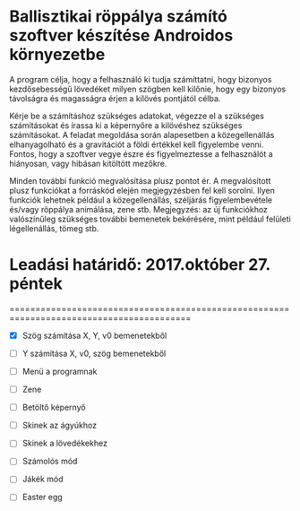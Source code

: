 # Ballisztikai röppálya számító szoftver készítése Androidos környezetbe

A program célja, hogy a felhasználó ki tudja számíttatni, hogy bizonyos kezdősebességű lövedéket
milyen szögben kell kilőnie, hogy egy bizonyos távolságra és magasságra érjen a kilövés pontjától
célba.

Kérje be a számításhoz szükséges adatokat, végezze el a szükséges számításokat és írassa ki a
képernyőre a kilövéshez szükséges számításokat. A feladat megoldása során alapesetben a
közegellenállás elhanyagolható és a gravitációt a földi értékkel kell figyelembe venni.
Fontos, hogy a szoftver vegye észre és figyelmeztesse a felhasználót a hiányosan, vagy hibásan
kitöltött mezőkre.

Minden további funkció megvalósítása plusz pontot ér. A megvalósított plusz funkciókat a forráskód
elején megjegyzésben fel kell sorolni. Ilyen funkciók lehetnek például a közegellenállás, széljárás
figyelembevétele és/vagy röppálya animálása, zene stb. Megjegyzés: az új funkciókhoz valószínűleg
szükséges további bemenetek bekérésére, mint például felületi légellenállás, tömeg stb.

# Leadási határidő: 2017.október 27. péntek

=========================================================================================

- [X] Szög számítása X, Y, v0 bemenetekből
- [ ] Y számítása X, v0, szög bemenetekből
- [ ] Menü a programnak
- [ ] Zene
- [ ] Betöltő képernyő
- [ ] Skinek az ágyúkhoz
- [ ] Skinek a lövedékekhez
- [ ] Számolós mód
- [ ] Jákék mód
- [ ] Easter egg

